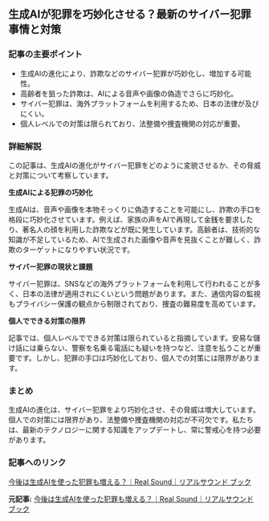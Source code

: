 ## 生成AIが犯罪を巧妙化させる？最新のサイバー犯罪事情と対策

### 記事の主要ポイント

* 生成AIの進化により、詐欺などのサイバー犯罪が巧妙化し、増加する可能性。
* 高齢者を狙った詐欺は、AIによる音声や画像の偽造でさらに巧妙化。
* サイバー犯罪は、海外プラットフォームを利用するため、日本の法律が及びにくい。
* 個人レベルでの対策は限られており、法整備や捜査機関の対応が重要。

### 詳細解説

この記事は、生成AIの進化がサイバー犯罪をどのように変貌させるか、その脅威と対策について考察しています。

**生成AIによる犯罪の巧妙化**

生成AIは、音声や画像を本物そっくりに偽造することを可能にし、詐欺の手口を格段に巧妙化させています。例えば、家族の声をAIで再現して金銭を要求したり、著名人の顔を利用した詐欺などが既に発生しています。高齢者は、技術的な知識が不足しているため、AIで生成された画像や音声を見抜くことが難しく、詐欺のターゲットになりやすい状況です。

**サイバー犯罪の現状と課題**

サイバー犯罪は、SNSなどの海外プラットフォームを利用して行われることが多く、日本の法律が適用されにくいという問題があります。また、通信内容の監視もプライバシー保護の観点から制限されており、捜査の難易度を高めています。

**個人でできる対策の限界**

記事では、個人レベルでできる対策は限られていると指摘しています。安易な儲け話には乗らない、警察を名乗る電話にも疑いを持つなど、注意を払うことが重要です。しかし、犯罪の手口は巧妙化しており、個人での対策には限界があります。

### まとめ

生成AIの進化は、サイバー犯罪をより巧妙化させ、その脅威は増大しています。個人での対策には限界があり、法整備や捜査機関の対応が不可欠です。私たちは、最新のテクノロジーに関する知識をアップデートし、常に警戒心を持つ必要があります。

### 記事へのリンク

[今後は生成AIを使った犯罪も増える？｜Real Sound｜リアルサウンド ブック](https://realsound.jp/book/2024/04/post-1300248.html)


**元記事:** [今後は生成AIを使った犯罪も増える？｜Real Sound｜リアルサウンド ブック](https://realsound.jp/book/2025/04/post-1997637_3.html)